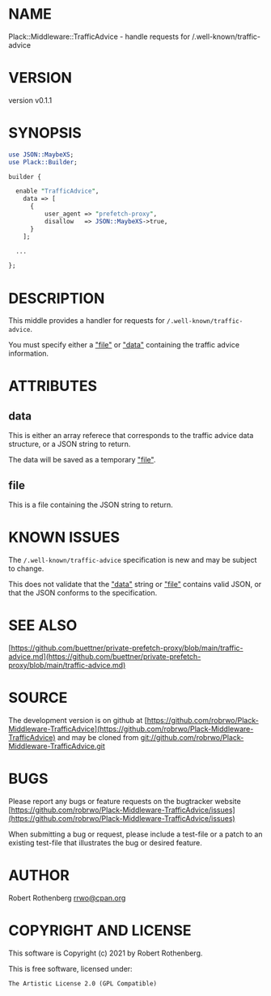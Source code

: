 # NAME

Plack::Middleware::TrafficAdvice - handle requests for /.well-known/traffic-advice

# VERSION

version v0.1.1

# SYNOPSIS

```perl
use JSON::MaybeXS;
use Plack::Builder;

builder {

  enable "TrafficAdvice",
    data => [
      {
          user_agent => "prefetch-proxy",
          disallow   => JSON::MaybeXS->true,
      }
    ];

  ...

};
```

# DESCRIPTION

This middle provides a handler for requests for `/.well-known/traffic-advice`.

You must specify either a ["file"](#file) or ["data"](#data) containing the traffic
advice information.

# ATTRIBUTES

## data

This is either an array referece that corresponds to the traffic advice data structure,
or a JSON string to return.

The data will be saved as a temporary ["file"](#file).

## file

This is a file containing the JSON string to return.

# KNOWN ISSUES

The `/.well-known/traffic-advice` specification is new and may be subject to change.

This does not validate that the ["data"](#data) string or ["file"](#file) contains
valid JSON, or that the JSON conforms to the specification.

# SEE ALSO

[https://github.com/buettner/private-prefetch-proxy/blob/main/traffic-advice.md](https://github.com/buettner/private-prefetch-proxy/blob/main/traffic-advice.md)

# SOURCE

The development version is on github at [https://github.com/robrwo/Plack-Middleware-TrafficAdvice](https://github.com/robrwo/Plack-Middleware-TrafficAdvice)
and may be cloned from [git://github.com/robrwo/Plack-Middleware-TrafficAdvice.git](git://github.com/robrwo/Plack-Middleware-TrafficAdvice.git)

# BUGS

Please report any bugs or feature requests on the bugtracker website
[https://github.com/robrwo/Plack-Middleware-TrafficAdvice/issues](https://github.com/robrwo/Plack-Middleware-TrafficAdvice/issues)

When submitting a bug or request, please include a test-file or a
patch to an existing test-file that illustrates the bug or desired
feature.

# AUTHOR

Robert Rothenberg <rrwo@cpan.org>

# COPYRIGHT AND LICENSE

This software is Copyright (c) 2021 by Robert Rothenberg.

This is free software, licensed under:

```
The Artistic License 2.0 (GPL Compatible)
```
